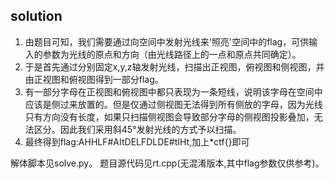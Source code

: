 ## solution

1. 由题目可知，我们需要通过向空间中发射光线来'照亮'空间中的flag，可供输入的参数为光线的原点和方向（由光线路径上的一点和原点共同确定）。
2. 于是首先通过分别固定x,y,z轴发射光线，扫描出正视图，俯视图和侧视图，并由正视图和俯视图得到一部分flag。
3. 有一部分字母在正视图和俯视图中都只表现为一条短线，说明该字母在空间中应该是侧过来放置的。但是仅通过侧视图无法得到所有侧放的字母，因为光线只有方向没有长度，如果只扫描侧视图会导致部分字母的侧视图投影叠加，无法区分。因此我们采用斜45°发射光线的方式予以扫描。
4. 最终得到flag:AHHLF#AItDELFDLDE#tIHt,加上*ctf{}即可

解体脚本见solve.py。
题目源代码见rt.cpp(无混淆版本,其中flag参数仅供参考)。